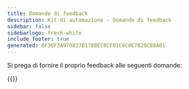 ```yaml
---
title: Domande di feedback
description: Kit di automazione - Domande di feedback
sidebar: false
sidebarlogo: fresh-white
include_footer: true
generated: 0F36F3A970837B178BEC0CF01C6C0E7B29C88A01
---
```


Si prega di fornire il proprio feedback alle seguenti domande:

{{<questions name="/content/it/feedback.json" completed="Grazie per aver completato le domande" shownavigationbuttons="false" locale="it">}}
